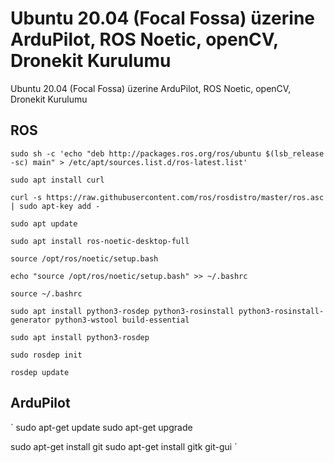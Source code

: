 # Ubuntu 20.04 (Focal Fossa) üzerine ArduPilot, ROS Noetic, openCV, Dronekit Kurulumu
Ubuntu 20.04 (Focal Fossa) üzerine ArduPilot, ROS Noetic, openCV, Dronekit Kurulumu

## ROS

`sudo sh -c 'echo "deb http://packages.ros.org/ros/ubuntu $(lsb_release -sc) main" > /etc/apt/sources.list.d/ros-latest.list'`

`sudo apt install curl`

`curl -s https://raw.githubusercontent.com/ros/rosdistro/master/ros.asc | sudo apt-key add -
`

`sudo apt update
`

`sudo apt install ros-noetic-desktop-full
`

`source /opt/ros/noetic/setup.bash
`

`echo "source /opt/ros/noetic/setup.bash" >> ~/.bashrc
`


`source ~/.bashrc
`

`sudo apt install python3-rosdep python3-rosinstall python3-rosinstall-generator python3-wstool build-essential
`


`sudo apt install python3-rosdep
`


`sudo rosdep init
`

`rosdep update`


## ArduPilot
`
sudo apt-get update
sudo apt-get upgrade

sudo apt-get install git
sudo apt-get install gitk git-gui
`
